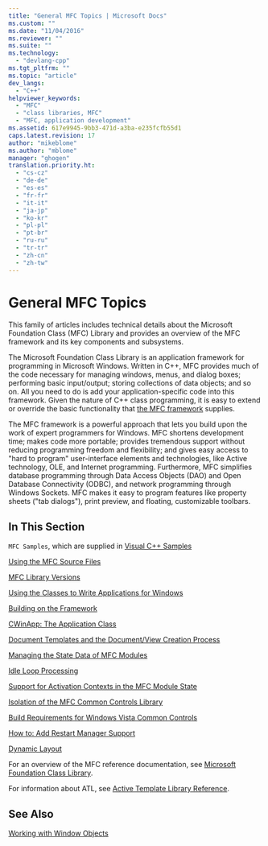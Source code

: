 ```yaml
---
title: "General MFC Topics | Microsoft Docs"
ms.custom: ""
ms.date: "11/04/2016"
ms.reviewer: ""
ms.suite: ""
ms.technology: 
  - "devlang-cpp"
ms.tgt_pltfrm: ""
ms.topic: "article"
dev_langs: 
  - "C++"
helpviewer_keywords: 
  - "MFC"
  - "class libraries, MFC"
  - "MFC, application development"
ms.assetid: 617e9945-9bb3-471d-a3ba-e235fcfb55d1
caps.latest.revision: 17
author: "mikeblome"
ms.author: "mblome"
manager: "ghogen"
translation.priority.ht: 
  - "cs-cz"
  - "de-de"
  - "es-es"
  - "fr-fr"
  - "it-it"
  - "ja-jp"
  - "ko-kr"
  - "pl-pl"
  - "pt-br"
  - "ru-ru"
  - "tr-tr"
  - "zh-cn"
  - "zh-tw"
---
```

# General MFC Topics
This family of articles includes technical details about the Microsoft Foundation Class (MFC) Library and provides an overview of the MFC framework and its key components and subsystems.  
  
 The Microsoft Foundation Class Library is an application framework for programming in Microsoft Windows. Written in C++, MFC provides much of the code necessary for managing windows, menus, and dialog boxes; performing basic input/output; storing collections of data objects; and so on. All you need to do is add your application-specific code into this framework. Given the nature of C++ class programming, it is easy to extend or override the basic functionality that [the MFC framework](../mfc/framework-mfc.md) supplies.  
  
 The MFC framework is a powerful approach that lets you build upon the work of expert programmers for Windows. MFC shortens development time; makes code more portable; provides tremendous support without reducing programming freedom and flexibility; and gives easy access to "hard to program" user-interface elements and technologies, like Active technology, OLE, and Internet programming. Furthermore, MFC simplifies database programming through Data Access Objects (DAO) and Open Database Connectivity (ODBC), and network programming through Windows Sockets. MFC makes it easy to program features like property sheets ("tab dialogs"), print preview, and floating, customizable toolbars.  
  
## In This Section  
 `MFC Samples`, which are supplied in [Visual C++ Samples](../visual-cpp-samples.md)  
  
 [Using the MFC Source Files](../mfc/using-the-mfc-source-files.md)  
  
 [MFC Library Versions](../mfc/mfc-library-versions.md)  
  
 [Using the Classes to Write Applications for Windows](../mfc/using-the-classes-to-write-applications-for-windows.md)  
  
 [Building on the Framework](../mfc/building-on-the-framework.md)  
  
 [CWinApp: The Application Class](../mfc/cwinapp-the-application-class.md)  
  
 [Document Templates and the Document/View Creation Process](../mfc/document-templates-and-the-document-view-creation-process.md)  
  
 [Managing the State Data of MFC Modules](../mfc/managing-the-state-data-of-mfc-modules.md)  
  
 [Idle Loop Processing](../mfc/idle-loop-processing.md)  
  
 [Support for Activation Contexts in the MFC Module State](../mfc/support-for-activation-contexts-in-the-mfc-module-state.md)  
  
 [Isolation of the MFC Common Controls Library](../mfc/isolation-of-the-mfc-common-controls-library.md)  
  
 [Build Requirements for Windows Vista Common Controls](../mfc/build-requirements-for-windows-vista-common-controls.md)  
  
 [How to: Add Restart Manager Support](../mfc/how-to-add-restart-manager-support.md)  
  
 [Dynamic Layout](../mfc/dynamic-layout.md)  
  
 For an overview of the MFC reference documentation, see [Microsoft Foundation Class Library](../mfc/mfc-desktop-applications.md).  
  
 For information about ATL, see [Active Template Library Reference](../atl/atl-class-overview.md).  
  
## See Also  
 [Working with Window Objects](../mfc/working-with-window-objects.md)

